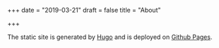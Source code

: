 +++
date = "2019-03-21"
draft = false
title = "About"

+++
 
The static site is generated by [Hugo](http://gohugo.io) and is deployed on [Github Pages](https://pages.github.com/). 